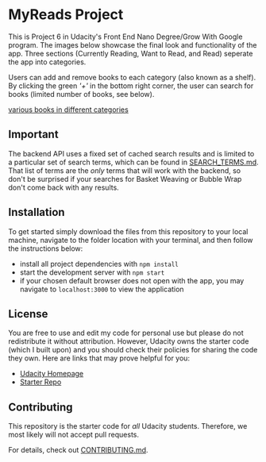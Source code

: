 # MyReads Project
This is Project 6 in Udacity's Front End Nano Degree/Grow With Google program.  The images below showcase the final look and functionality of the app.  Three sections (Currently Reading, Want to Read, and Read) seperate the app into categories.  

Users can add and remove books to each category (also known as a shelf).  By clicking the green _'+'_ in the bottom right corner, the user can search for books (limited number of books, see below).

[various books in different categories](./img/react-project1-a.png)

## Important
The backend API uses a fixed set of cached search results and is limited to a particular set of search terms, which can be found in [SEARCH_TERMS.md](SEARCH_TERMS.md). That list of terms are the _only_ terms that will work with the backend, so don't be surprised if your searches for Basket Weaving or Bubble Wrap don't come back with any results.

## Installation

To get started simply download the files from this repository to your local machine, navigate to the folder location with your terminal, and then follow the instructions below:

* install all project dependencies with `npm install`
* start the development server with `npm start`
* if your chosen default browser does not open with the app, you may navigate to `localhost:3000` to view the application

## License
You are free to use and edit my code for personal use but please do not redistribute it without attribution.  However, Udacity owns the starter code (which I built upon) and you should check their policies for sharing the code they own.  Here are links that may prove helpful for you: 

* [Udacity Homepage](https://www.udacity.com/)
* [Starter Repo](https://github.com/udacity/reactnd-project-myreads-starter)

## Contributing

This repository is the starter code for _all_ Udacity students. Therefore, we most likely will not accept pull requests.

For details, check out [CONTRIBUTING.md](CONTRIBUTING.md).